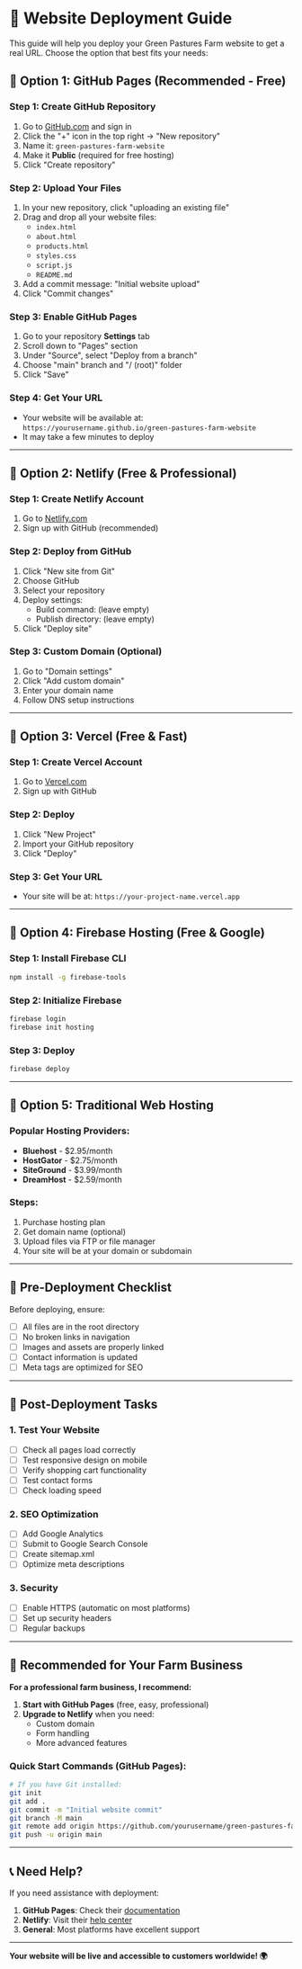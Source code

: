 # 🚀 Website Deployment Guide

This guide will help you deploy your Green Pastures Farm website to get a real URL. Choose the option that best fits your needs:

## 🌟 **Option 1: GitHub Pages (Recommended - Free)**

### Step 1: Create GitHub Repository
1. Go to [GitHub.com](https://github.com) and sign in
2. Click the "+" icon in the top right → "New repository"
3. Name it: `green-pastures-farm-website`
4. Make it **Public** (required for free hosting)
5. Click "Create repository"

### Step 2: Upload Your Files
1. In your new repository, click "uploading an existing file"
2. Drag and drop all your website files:
   - `index.html`
   - `about.html`
   - `products.html`
   - `styles.css`
   - `script.js`
   - `README.md`
3. Add a commit message: "Initial website upload"
4. Click "Commit changes"

### Step 3: Enable GitHub Pages
1. Go to your repository **Settings** tab
2. Scroll down to "Pages" section
3. Under "Source", select "Deploy from a branch"
4. Choose "main" branch and "/ (root)" folder
5. Click "Save"

### Step 4: Get Your URL
- Your website will be available at: `https://yourusername.github.io/green-pastures-farm-website`
- It may take a few minutes to deploy

---

## 🌟 **Option 2: Netlify (Free & Professional)**

### Step 1: Create Netlify Account
1. Go to [Netlify.com](https://netlify.com)
2. Sign up with GitHub (recommended)

### Step 2: Deploy from GitHub
1. Click "New site from Git"
2. Choose GitHub
3. Select your repository
4. Deploy settings:
   - Build command: (leave empty)
   - Publish directory: (leave empty)
5. Click "Deploy site"

### Step 3: Custom Domain (Optional)
1. Go to "Domain settings"
2. Click "Add custom domain"
3. Enter your domain name
4. Follow DNS setup instructions

---

## 🌟 **Option 3: Vercel (Free & Fast)**

### Step 1: Create Vercel Account
1. Go to [Vercel.com](https://vercel.com)
2. Sign up with GitHub

### Step 2: Deploy
1. Click "New Project"
2. Import your GitHub repository
3. Click "Deploy"

### Step 3: Get Your URL
- Your site will be at: `https://your-project-name.vercel.app`

---

## 🌟 **Option 4: Firebase Hosting (Free & Google)**

### Step 1: Install Firebase CLI
```bash
npm install -g firebase-tools
```

### Step 2: Initialize Firebase
```bash
firebase login
firebase init hosting
```

### Step 3: Deploy
```bash
firebase deploy
```

---

## 🌟 **Option 5: Traditional Web Hosting**

### Popular Hosting Providers:
- **Bluehost** - $2.95/month
- **HostGator** - $2.75/month
- **SiteGround** - $3.99/month
- **DreamHost** - $2.59/month

### Steps:
1. Purchase hosting plan
2. Get domain name (optional)
3. Upload files via FTP or file manager
4. Your site will be at your domain or subdomain

---

## 🔧 **Pre-Deployment Checklist**

Before deploying, ensure:

- [ ] All files are in the root directory
- [ ] No broken links in navigation
- [ ] Images and assets are properly linked
- [ ] Contact information is updated
- [ ] Meta tags are optimized for SEO

---

## 📱 **Post-Deployment Tasks**

### 1. Test Your Website
- [ ] Check all pages load correctly
- [ ] Test responsive design on mobile
- [ ] Verify shopping cart functionality
- [ ] Test contact forms
- [ ] Check loading speed

### 2. SEO Optimization
- [ ] Add Google Analytics
- [ ] Submit to Google Search Console
- [ ] Create sitemap.xml
- [ ] Optimize meta descriptions

### 3. Security
- [ ] Enable HTTPS (automatic on most platforms)
- [ ] Set up security headers
- [ ] Regular backups

---

## 🎯 **Recommended for Your Farm Business**

**For a professional farm business, I recommend:**

1. **Start with GitHub Pages** (free, easy, professional)
2. **Upgrade to Netlify** when you need:
   - Custom domain
   - Form handling
   - More advanced features

### Quick Start Commands (GitHub Pages):

```bash
# If you have Git installed:
git init
git add .
git commit -m "Initial website commit"
git branch -M main
git remote add origin https://github.com/yourusername/green-pastures-farm-website.git
git push -u origin main
```

---

## 📞 **Need Help?**

If you need assistance with deployment:
1. **GitHub Pages**: Check their [documentation](https://pages.github.com/)
2. **Netlify**: Visit their [help center](https://docs.netlify.com/)
3. **General**: Most platforms have excellent support

---

**Your website will be live and accessible to customers worldwide! 🌍**
